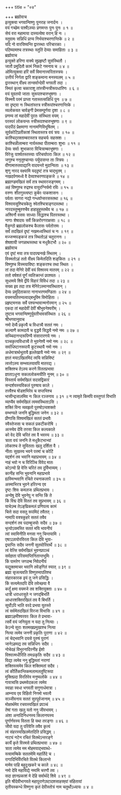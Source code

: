 +++
title = "०४"

+++
ब्रह्मोवाच  
इत्युक्त्वा भगवान्विष्णुः पुनराह जनार्दनः ।  
वयं गच्छेम पार्श्वेऽस्याः प्रणमन्तः पुनः पुनः ॥ १ ॥  
सेयं वरा महामाया दास्यत्येषा वरान् हि नः ।  
स्तुवामः सन्निधिं प्राप्य निर्भयाश्चरणान्तिके ॥ २ ॥  
यदि नो वारयिष्यन्ति द्वारस्थाः परिचारकाः ।  
पठिष्यामश्च तत्रस्थाः स्तुतिं देव्याः समाहिताः ॥ ३ ॥  
ब्रह्मोवाच  
इत्युक्ते हरिणा वाक्ये सुप्रहृष्टौ सुसंस्थितौ ।  
जातौ प्रमुदितौ कामं निकटे गमनाय च ॥ ४ ॥  
ओमित्युक्त्वा हरिं सर्वे विमानात्त्वरितास्त्रयः ।  
उत्तीर्य निर्गता द्वारि शङ्कमाना मनस्यलम् ॥ ५ ॥  
द्वारस्थान् वीक्ष्य तान्सर्वान्देवी भगवती तदा ।  
स्मितं कृत्वा चकाराशु तांस्त्रीन्स्त्रीरूपधारिणः ॥ ६ ॥  
वयं युवतयो जाताः सुरूपाश्चारुभूषणाः ।  
विस्मयै परमं प्राप्ता गतास्तत्सन्निधिं पुनः ॥ ७ ॥  
सा दृष्ट्वा नः स्थितांस्तत्र स्त्रीरूपांश्चरणान्तिके ।  
व्यलोकयत चार्वङ्गी प्रेमसम्पूर्णया दृशा ॥ ८ ॥  
प्रणम्य तां महादेवीं पुरतः संस्थिता वयम् ।  
परस्परं लोकयन्तः स्त्रीरूपाश्चारुभूषणाः ॥ ९ ॥  
पादपीठं प्रेक्षमाणा नानामणिविभूषितम् ।  
सूर्यकोटिप्रतीकाशं स्थितास्तत्र वयं त्रयः ॥ १० ॥  
काश्चिद्‌रक्ताम्बरास्तत्र सहचर्यः सहस्रशः ।  
काश्चिन्नीलाम्बरा नार्यस्तथा पीताम्बराः शुभाः ॥ ११ ॥  
देव्यः सर्वाः शुभाकारा विचित्राम्बरभूषणाः ।  
विरेजुः पार्श्वतस्तस्याः परिचर्यापराः किल ॥ १२ ॥  
जगुश्च ननृतुश्चान्याः पर्युपासन्त ताः स्त्रियः ।  
वीणामारुतवाद्यानि वादयन्तो मुदान्विताः ॥ १३ ॥  
शृणु नारद वक्ष्यामि यद्‌दृष्टं तत्र चाद्‌भुतम् ।  
नखदर्पणमध्ये वै देव्याश्चरणपङ्कजे ॥ १४ ॥  
ब्रह्माण्डमखिलं सर्वं तत्र स्थावरजङ्गमम् ।  
अहं विष्णुश्च रुद्रश्च वायुरग्निर्यमो रविः ॥ १५ ॥  
वरुणः शीतगुस्त्वष्टा कुबेरः पाकशासनः ।  
पर्वताः सागरा नद्यो गन्धर्वाप्सरसस्तथा ॥ १६ ॥  
विश्वावसुश्चित्रकेतुः श्वेतश्चित्राङ्गदस्तथा ।  
नारदस्तुम्बुरुश्चैव हाहाहूहूस्तथैव च ॥ १७ ॥  
अश्विनौ वसवः साध्याः सिद्धाश्च पितरस्तथा ।  
नागाः शेषादयः सर्वे किन्नरोरगराक्षसाः ॥ १८ ॥  
वैकुण्ठो ब्रह्मलोकश्च कैलासः पर्वतोत्तमः ।  
सर्वं तदखिलं दृष्टं नखमध्यस्थितं च नः ॥ १९ ॥  
मज्जन्मपङ्कजं तत्र स्थितोऽहं चतुराननः ।  
शेषशायी जगन्नाथस्तथा च मधुकैटभौ ॥ २० ॥  
ब्रह्मोवाच  
एवं दृष्टं मया तत्र पादपद्मनखे स्थितम् ।  
विस्मतोऽहं ततो वीक्ष्य किमेतदिति शङ्‌कितः ॥ २१ ॥  
विष्णुश्च विस्मयाविष्टः शङ्करश्च तथा स्थितः ।  
तां तदा मेनिरे देवीं वयं विश्वस्य मातरम् ॥ २२ ॥  
ततो वर्षशतं पूर्णं व्यतिक्रान्तं प्रपश्यतः ।  
सुधामये शिवे द्वीपे विहारं विविधं तदा ॥ २३ ॥  
सख्य इव तदा तत्र मेनिरेऽस्मानवस्थितान् ।  
देव्यः प्रमुदिताकारा नानाभरणमण्डिताः ॥ २४ ॥  
वयमप्यतिरम्यत्वाद्‌बभूविम विमोहिताः ।  
प्रहृष्टमनसः सर्वे पश्यन्भावान्मनोरमान् ॥ २५ ॥  
एकदा तां महादेवीं देवीं श्रीभुवनेश्वरीम् ।  
तुष्टाव भगवान्विष्णुर्युवतीभावसंस्थितः ॥ २६ ॥  
श्रीभगवानुवाच  
नमो देव्यै प्रकृत्यै च विधात्र्यै सततं नमः ।  
कल्याणै कामदायै च वृद्ध्यै सिद्ध्यै नमो नमः ॥ २७ ॥  
सच्चिदानन्दरूपिण्यै संसारारणये नमः ।  
पञ्चकृत्यविधात्र्यै ते भुवनेश्यै नमो नमः ॥ २८ ॥  
सर्वाधिष्टानरूपायै कूटस्थायै नमो नमः ।  
अर्धमात्रार्थभूतायै हृल्लेखायै नमो नमः ॥ २९ ॥  
ज्ञातं मयाऽखिलमिदं त्वयि सन्निविष्टं  
     त्वत्तोऽस्य सम्भवलयावपि मातरद्य ।  
शक्तिश्च तेऽस्य करणे विततप्रभावा  
     ज्ञाताऽधुना सकललोकमयीति नूनम् ॥ ३० ॥  
विस्तार्य सर्वमखिलं सदसद्विकारं  
     सन्दर्शयस्यविकलं पुरुषाय काले ।  
तत्त्वैश्च षोडशभिरेव च सप्तभिश्च  
     भासीन्द्रजालमिव नः किल रञ्जनाय ॥ ३१ ॥
न त्वामृते किमपि वस्तुगतं विभाति  
     व्याप्यैव सर्वमखिलं त्वमवस्थिताऽसि ।  
शक्तिं विना व्यवहृतो पुरुषोऽप्यशक्तो  
     वम्भण्यते जननि बुद्धिमता जनेन ॥ ३२ ॥  
प्रीणासि विश्वमखिलं सततं प्रभावैः  
     स्वैस्तेजसा च सकलं प्रकटीकरोषि ।  
अत्स्येव देवि तरसा किल कल्पकाले  
     को वेद देवि चरितं तव वै भवस्य ॥ ३३ ॥  
त्राता वयं जननि ते मधुकैटभाभ्यां  
     लोकाश्च ते सुवितताः खलु दर्शिता वै ।  
नीताः सुखस्य भवने परमां च कोटिं  
     यद्दर्शनं तव भवानि महाप्रभावम् ॥ ३४ ॥  
नाहं भवो न च विरिञ्चि विवेद मातः  
     कोऽन्यो हि वेत्ति चरितं तव दुर्विभाव्यम् ।  
कानीह सन्ति भुवनानि महाप्रभावे  
     ह्यस्मिन्भवानि रचिते रचनाकलापे ॥ ३५ ॥  
अस्माभिरत्र भुवने हरिरन्य एव  
     दृष्टः शिवः कमलजः प्रथितप्रभावः ।  
अन्येषु देवि भुवनेपु न सन्ति किं ते  
     किं विद्म देवि विततं तव सुप्रभावम् ॥ ३६ ॥  
याचेऽम्ब तेऽङ्‌घ्रिकमलं प्रणिपत्य कामं  
     चित्ते सदा वसतु रूपमिदं तवैतत् ।  
नामापि वक्त्रकुहरे सततं तवैव  
     सन्दर्शनं तव पदाम्बुजयोः सदैव ॥ ३७ ॥  
भृत्योऽयमस्ति सततं मयि भावनीयं  
     त्वां स्वामिनीति मनसा ननु चिन्तयामि ।  
एषाऽऽवयोरविरता किल देवि भूया-  
     द्व्याप्तिः सदैव जननी सुतयोरिवार्थे ॥ ३८ ॥  
त्वं वेत्सि सर्वमखिलं भुवनप्रपञ्चं  
     सर्वज्ञता परिसमाप्तिनितान्तभूमिः ।  
किं पामरेण जगदम्ब निवेदनीयं  
     यद्युक्तमाचर भवानि तवेङ्‌गितं स्यात् ॥ ३९ ॥  
ब्रह्मा सृजत्यवति विष्णुरुमापतिश्च  
     संहारकारक इयं तु जने प्रसिद्धिः ।  
किं सत्यमेतदपि देवि तवेच्छया वै  
     कर्तुं क्षमा वयमजे तव शक्तियुक्ताः ॥ ४० ॥  
धात्री धराधरसुते न जगद्‌बिभर्ति  
     आधारशक्तिरखिलं तव वै बिभर्ति ।  
सूर्योऽपि भाति वरदे प्रभया युतस्ते  
     त्वं सर्वमेतदखिलं विरजा विभासि ॥ ४१ ॥  
ब्रह्माऽहमीश्वरवरः किल ते प्रभावा-  
     त्सर्वे वयं जनियुता न यदा तु नित्याः ।  
केऽन्ये सुराः शतमखप्रमुखाश्च नित्या  
     नित्या त्वमेव जननी प्रकृतिः पुराणा ॥ ४२ ॥  
त्वं चेद्‌भवानि दयसे पुरुषं पुराणं  
     जानेऽहमद्य तव सन्निधिगः सदैव ।  
नोचेदहं विभुरनादिरनीह ईशो  
     विश्वात्मधीरिति तमःप्रकृतिः सदैव ॥ ४३ ॥  
विद्या त्वमेव ननु बुद्धिमतां नराणां  
     शक्तिस्त्वमेव किल शक्तिमतां सदैव ।  
त्वं कीर्तिकान्तिकमलामलतुष्टिरूपा  
     मुक्तिप्रदा विरतिरेव मनुष्यलोके ॥ ४४ ॥  
गायत्र्यसि प्रथमवेदकला त्वमेव  
     स्वाहा स्वधा भगवती सगुणार्धमात्रा ।  
आम्नाय एव विहितो निगमो भवत्यै  
     सञ्जीवनाय सततं सुरपूर्वजानाम् ॥ ४५ ॥  
मोक्षार्थमेव रचयस्यखिलं प्रपञ्चं  
     तेषां गताः खलु यतो ननु जीवभावम् ।  
अंशा अनादिनिधनस्य किलानघस्य  
     पूर्णार्णवस्य वितता हि यथा तरङ्गाः ॥ ४६ ॥  
जीवो यदा तु परिवेत्ति तवैव कृत्यं  
     त्वं संहरस्यखिलमेतदिति प्रसिद्धम् ।  
नाट्यं नटेन रचितं वितथेऽन्तरङ्गे  
     कार्ये कृते विरमसे प्रथितप्रभावा ॥ ४७ ॥  
त्राता त्वमेव मम मोहमयाद्‌भवाब्धे-  
     स्त्वामम्बिके सततमेमि महार्तिदे च ।  
रागादिभिर्विरचिते वितथे किलान्ते  
     मामेव पाहि बहुदुःखकरे च काले ॥ ४८ ॥  
नमो देवि महाविद्ये नमामि चरणौ तव ।  
सदा ज्ञानप्रकाशं मे देहि सर्वार्थदे शिवे ॥ ४९ ॥  
इति श्रीदेवीभागवते महापुराणेऽष्टादशसाहस्र्यां संहितायां  
तृतीयस्कन्धे विष्णुना कृतं देवीस्तोत्रं नाम चतुर्थोऽध्यायः ॥ ४ ॥
